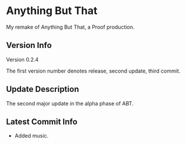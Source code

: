 # Anything But That

My remake of Anything But That, a Proof production.

## Version Info

Version 0.2.4

The first version number denotes release, second update, third commit.

## Update Description

The second major update in the alpha phase of ABT.

## Latest Commit Info

- Added music.
